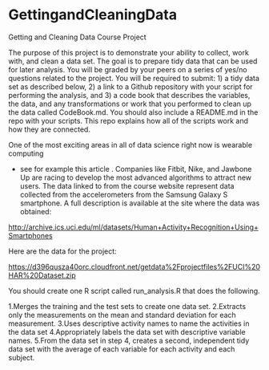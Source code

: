 # GettingandCleaningData
Getting and Cleaning Data Course Project

The purpose of this project is to demonstrate your ability to collect, work with, 
and clean a data set. The goal is to prepare tidy data that can be used for later 
analysis. You will be graded by your peers on a series of yes/no questions related 
to the project. You will be required to submit: 1) a tidy data set as described 
below, 2) a link to a Github repository with your script for performing the analysis, 
and 3) a code book that describes the variables, the data, and any transformations 
or work that you performed to clean up the data called CodeBook.md. You should also 
include a README.md in the repo with your scripts. This repo explains how all of 
the scripts work and how they are connected.

One of the most exciting areas in all of data science right now is wearable computing 
- see for example this article . Companies like Fitbit, Nike, and Jawbone Up are 
racing to develop the most advanced algorithms to attract new users. The data linked 
to from the course website represent data collected from the accelerometers from 
the Samsung Galaxy S smartphone. A full description is available at the site where 
the data was obtained:

http://archive.ics.uci.edu/ml/datasets/Human+Activity+Recognition+Using+Smartphones 

Here are the data for the project:

 https://d396qusza40orc.cloudfront.net/getdata%2Fprojectfiles%2FUCI%20HAR%20Dataset.zip  

You should create one R script called run_analysis.R that does the following. 

1.Merges the training and the test sets to create one data set.
2.Extracts only the measurements on the mean and standard deviation for each measurement. 
3.Uses descriptive activity names to name the activities in the data set
4.Appropriately labels the data set with descriptive variable names. 
5.From the data set in step 4, creates a second, independent tidy data set with 
  the average of each variable for each activity and each subject.
